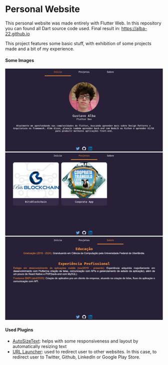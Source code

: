 # Personal Website

This personal website was made entirely with Flutter Web.
In this repository you can found all Dart source code used.
Final result in: https://alba-22.github.io

This project features some basic stuff, with exhibition of some projects made and a bit of my experience.

#### Some Images
![Initial page](assets/images/repository/home.png)
![Porjects page](assets/images/repository/projects.png)
![About page](assets/images/repository/about.png)

#### Used Plugins
- [AutoSizeText](https://pub.dev/packages/auto_size_text): helps with some responsiveness and layout by automatically resizing text
- [URL Launcher](https://pub.dev/packages/url_launcher): used to redirect user to other websites. In this case, to redirect user to Twitter, Github, LinkedIn or Google Play Store.